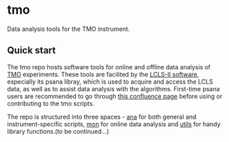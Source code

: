 # tmo
Data analysis tools for the TMO instrument.
## Quick start
The tmo repo hosts software tools for online and offline data analysis of [TMO](https://lcls.slac.stanford.edu/instruments/neh-1-1) experiments. These tools are facilited by the [LCLS-II software](https://github.com/slac-lcls/lcls2), especially its psana libray,  which is used to acquire and access the LCLS data, as well as to assist data analysis with the algorithms. First-time psana users are recommended to go through 
[this confluence page](https://confluence.slac.stanford.edu/display/LCLSIIData/psana) before using or contributing to the tmo scripts. 

The repo is structured into three spaces - [ana](https://github.com/slac-lcls/tmo/tree/main/ana) for both general and instrument-specific scripts, [mon](https://github.com/slac-lcls/tmo/tree/main/mon) for online data analysis and [utils](https://github.com/slac-lcls/tmo/tree/main/utils) for handy library functions.(to be continued...) 
